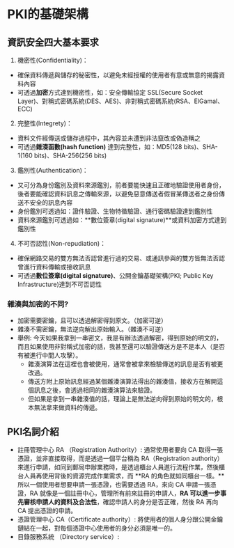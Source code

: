 # PKI的基礎架構
## 資訊安全四大基本要求
1. 機密性(Confidentiality)：
* 確保資料傳遞與儲存的秘密性，以避免未經授權的使用者有意或無意的揭露資料內容
* 可透過**加密**方式達到機密性，如：安全傳輸協定 SSL(Secure Socket Layer)、對稱式密碼系統(DES、AES)、非對稱式密碼系統(RSA、ElGamal、ECC) 
2. 完整性(Integrety)：
* 資料文件經傳送或儲存過程中，其內容並未遭到非法竄改或偽造稱之
* 可透過**雜湊函數(hash function)** 達到完整性，如：MD5(128 bits)、SHA-1(160 bits)、SHA-256(256 bits) 
3. 鑑別性(Authentication)：
* 又可分為身份鑑別及資料來源鑑別，前者要能快速且正確地驗證使用者身份，後者要能確認資料訊息之傳輸來源，以避免惡意傳送者假冒某傳送者之身份傳送不安全的訊息內容
* 身份鑑別可透過如：證件驗證、生物特徵驗證、通行密碼驗證達到鑑別性
* 資料來源鑑別可透過如：**數位簽章(digital signature)**或資料加密方式達到鑑別性
4. 不可否認性(Non-repudiation)：
* 確保網路交易的雙方無法否認曾進行過的交易、或通訊參與的雙方皆無法否認曾進行資料傳輸或接收訊息
* 可透過**數位簽章(digital signature)**、公開金鑰基礎架構(PKI; Public Key Infrastructure)達到不可否認性
### 雜湊與加密的不同?
* 加密需要密鑰，且可以透過解密得到原文。（加密可逆）
* 雜湊不需密鑰，無法逆向解出原始輸入。（雜湊不可逆）
* 舉例: 今天如果我拿到一串密文，我是有辦法透過解密，得到原始的明文的，而且如果使用非對稱式加密的話，我甚至還可以驗證傳送方是不是本人（是否有被進行中間人攻擊）。
  * 雜湊演算法在這裡也會被使用，通常會被拿來檢驗傳送的訊息是否有被更改過。
  * 傳送方附上原始訊息經過某個雜湊演算法得出的雜湊值，接收方在解開這個訊息之後，會透過相同的雜湊演算法來驗證。
  * 但如果是拿到一串雜湊值的話，理論上是無法逆向得到原始的明文的，根本無法拿來做資料的傳遞。
## PKI名詞介紹
* 註冊管理中心 RA （Registration Authority）: 通常使用者要向 CA 取得一張憑證，並非直接取得，而是透過一個平台稱為 RA（Registration authority）來進行申請，如同到郵局申辦業務時，是透過櫃台人員進行流程作業，然後櫃台人員再使用背後的資源完成作業需求，而 **RA 的角色就如同櫃台一樣。**所以一個使用者想要申請一張憑證，也需要透過 RA，來向 CA 申請一張憑證，RA 就像是一個註冊中心，管理所有前來註冊的申請人，**RA 可以進一步事先審核申請人的資料及合法性**，確認申請人的身分是否正確，然後 RA 再向 CA 提出憑證的申請。
* 憑證管理中心 CA（Certificate authority）: 將使用者的個人身分跟公開金鑰鏈結在一起，對每個憑證中心使用者的身分必須是唯一的。
* 目錄服務系統 （Directory service）:
